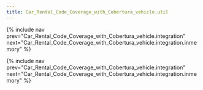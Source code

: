 ```yaml
---
title: Car_Rental_Code_Coverage_with_Cobertura_vehicle.util
---
```

{% include nav prev="Car_Rental_Code_Coverage_with_Cobertura_vehicle.integration" next="Car_Rental_Code_Coverage_with_Cobertura_vehicle.integration.inmemory" %}



{% include nav prev="Car_Rental_Code_Coverage_with_Cobertura_vehicle.integration" next="Car_Rental_Code_Coverage_with_Cobertura_vehicle.integration.inmemory" %}

